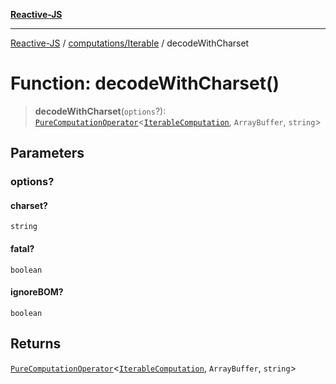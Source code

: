[**Reactive-JS**](../../../README.md)

***

[Reactive-JS](../../../README.md) / [computations/Iterable](../README.md) / decodeWithCharset

# Function: decodeWithCharset()

> **decodeWithCharset**(`options`?): [`PureComputationOperator`](../../type-aliases/PureComputationOperator.md)\<[`IterableComputation`](../interfaces/IterableComputation.md), `ArrayBuffer`, `string`\>

## Parameters

### options?

#### charset?

`string`

#### fatal?

`boolean`

#### ignoreBOM?

`boolean`

## Returns

[`PureComputationOperator`](../../type-aliases/PureComputationOperator.md)\<[`IterableComputation`](../interfaces/IterableComputation.md), `ArrayBuffer`, `string`\>
